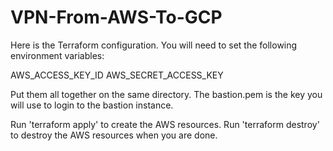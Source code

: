 # VPN-From-AWS-To-GCP

Here is the Terraform configuration. You will need to set the following environment variables:

AWS_ACCESS_KEY_ID
AWS_SECRET_ACCESS_KEY

Put them all together on the same directory. The bastion.pem is the key you will use to login to the bastion instance.

Run 'terraform apply' to create the AWS resources.
Run 'terraform destroy' to destroy the AWS resources when you are done.
